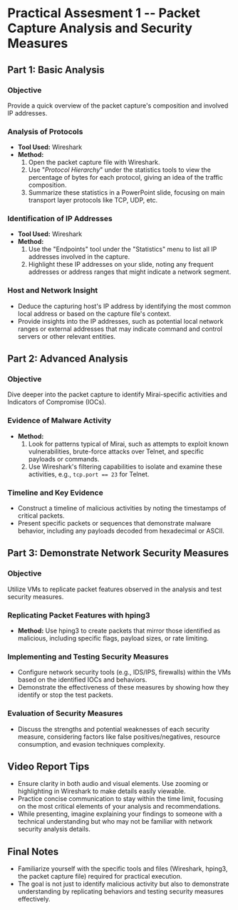 # Practical Assesment 1 -- Packet Capture Analysis and Security Measures

## Part 1: Basic Analysis

### Objective
Provide a quick overview of the packet capture's composition and involved IP addresses.

### Analysis of Protocols
- **Tool Used:** Wireshark
- **Method:**
  1. Open the packet capture file with Wireshark.
  2. Use "_Protocol Hierarchy_" under the statistics tools to view the percentage of bytes for each protocol, giving an idea of the traffic composition.
  3. Summarize these statistics in a PowerPoint slide, focusing on main transport layer protocols like TCP, UDP, etc.

### Identification of IP Addresses
- **Tool Used:** Wireshark
- **Method:**
  1. Use the "Endpoints" tool under the "Statistics" menu to list all IP addresses involved in the capture.
  2. Highlight these IP addresses on your slide, noting any frequent addresses or address ranges that might indicate a network segment.

### Host and Network Insight
- Deduce the capturing host's IP address by identifying the most common local address or based on the capture file's context.
- Provide insights into the IP addresses, such as potential local network ranges or external addresses that may indicate command and control servers or other relevant entities.

## Part 2: Advanced Analysis

### Objective
Dive deeper into the packet capture to identify Mirai-specific activities and Indicators of Compromise (IOCs).

### Evidence of Malware Activity
- **Method:**
  1. Look for patterns typical of Mirai, such as attempts to exploit known vulnerabilities, brute-force attacks over Telnet, and specific payloads or commands.
  2. Use Wireshark's filtering capabilities to isolate and examine these activities, e.g., `tcp.port == 23` for Telnet.

### Timeline and Key Evidence
- Construct a timeline of malicious activities by noting the timestamps of critical packets.
- Present specific packets or sequences that demonstrate malware behavior, including any payloads decoded from hexadecimal or ASCII.

## Part 3: Demonstrate Network Security Measures

### Objective
Utilize VMs to replicate packet features observed in the analysis and test security measures.

### Replicating Packet Features with hping3
- **Method:** Use hping3 to create packets that mirror those identified as malicious, including specific flags, payload sizes, or rate limiting.

### Implementing and Testing Security Measures
- Configure network security tools (e.g., IDS/IPS, firewalls) within the VMs based on the identified IOCs and behaviors.
- Demonstrate the effectiveness of these measures by showing how they identify or stop the test packets.

### Evaluation of Security Measures
- Discuss the strengths and potential weaknesses of each security measure, considering factors like false positives/negatives, resource consumption, and evasion techniques complexity.

## Video Report Tips
- Ensure clarity in both audio and visual elements. Use zooming or highlighting in Wireshark to make details easily viewable.
- Practice concise communication to stay within the time limit, focusing on the most critical elements of your analysis and recommendations.
- While presenting, imagine explaining your findings to someone with a technical understanding but who may not be familiar with network security analysis details.

## Final Notes
- Familiarize yourself with the specific tools and files (Wireshark, hping3, the packet capture file) required for practical execution.
- The goal is not just to identify malicious activity but also to demonstrate understanding by replicating behaviors and testing security measures effectively.
